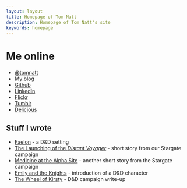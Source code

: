 ```yaml
---
layout: layout
title: Homepage of Tom Natt
description: Homepage of Tom Natt's site
keywords: homepage
---
```


# Me online

* [@tomnatt](https:www.twitter.com/tomnatt)
* [My blog](http://tomnatt.blogspot.com)
* [Github](https://github.com/tomnatt)
* [LinkedIn](http://uk.linkedin.com/pub/tom-natt/6/839/20b)
* [Flickr](http://www.flickr.com/photos/tomnatt/)
* [Tumblr](http://tomnatt.tumblr.com/)
* [Delicious](http://delicious.com/tomnatt)

## Stuff I wrote

* [Faelon](https://wiki.bath.ac.uk/display/faelon/) - a D&amp;D setting
* [The Launching of the <i>Distant Voyager</i>](/rpg/boatlaunch.php) - short story from our Stargate campaign
* [Medicine at the Alpha Site](/rpg/medicine) - another short story from the Stargate campaign
* [Emily and the Knights](/rpg/emily) - introduction of a D&amp;D character
* [The Wheel of Kirsty](http://www.thefreekhouse.com/rpg/wheelofkirsty/) - D&amp;D campaign write-up
